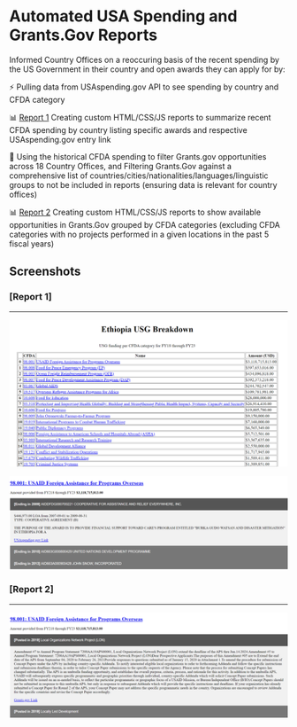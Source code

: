 # Automated USA Spending and Grants.Gov Reports

Informed Country Offices on a reoccuring basis of the recent spending by the US Government in their country and open awards they can apply for by:

⚡ Pulling data from USAspending.gov API to see spending by country and CFDA category

📊 [Report 1](https://github.com/nzh2534/country_reports/blob/main/README.md#report-1) Creating custom HTML/CSS/JS reports to summarize recent CFDA spending by country listing specific awards and respective USAspending.gov entry link

🔎 Using the historical CFDA spending to filter Grants.gov opportunities across 18 Country Offices, and Filtering Grants.Gov against a comprehensive list of countries/cities/nationalities/languages/linguistic groups to not be included in reports (ensuring data is relevant for country offices)

📊 [Report 2](https://github.com/nzh2534/country_reports/blob/main/README.md#report-2) Creating custom HTML/CSS/JS reports to show available opportunities in Grants.Gov grouped by CFDA categories (excluding CFDA categories with no projects performed in a given locations in the past 5 fiscal years)

## Screenshots

### [Report 1]
---

![USAID Report](https://github.com/nzh2534/country_reports/blob/main/awards1.png)

![USAID Report](https://github.com/nzh2534/country_reports/blob/main/awards2.png)

### [Report 2]
---

![Grants.Gov Report](https://github.com/nzh2534/country_reports/blob/main/opensopps.png)
